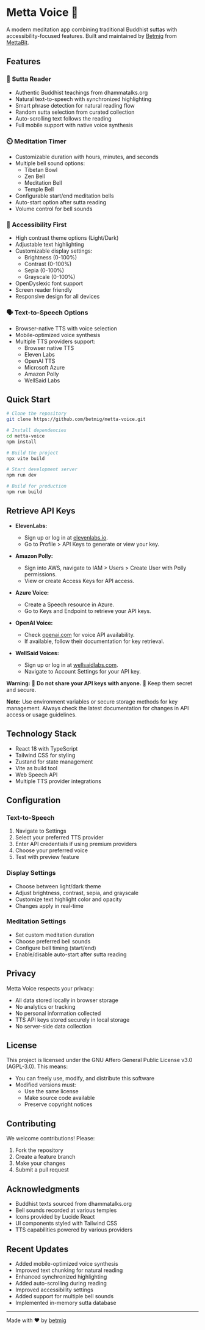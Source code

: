 # Metta Voice 🌿

A modern meditation app combining traditional Buddhist suttas with accessibility-focused features. Built and maintained by [Betmig](https://github.com/betmig) from [MettaBit](https://mettabit.io).

## Features

### 📖 Sutta Reader
- Authentic Buddhist teachings from dhammatalks.org
- Natural text-to-speech with synchronized highlighting
- Smart phrase detection for natural reading flow
- Random sutta selection from curated collection
- Auto-scrolling text follows the reading
- Full mobile support with native voice synthesis

### ⏲️ Meditation Timer
- Customizable duration with hours, minutes, and seconds
- Multiple bell sound options:
  - Tibetan Bowl
  - Zen Bell
  - Meditation Bell
  - Temple Bell
- Configurable start/end meditation bells
- Auto-start option after sutta reading
- Volume control for bell sounds

### 🎯 Accessibility First
- High contrast theme options (Light/Dark)
- Adjustable text highlighting
- Customizable display settings:
  - Brightness (0-100%)
  - Contrast (0-100%)
  - Sepia (0-100%)
  - Grayscale (0-100%)
- OpenDyslexic font support
- Screen reader friendly
- Responsive design for all devices

### 🗣️ Text-to-Speech Options
- Browser-native TTS with voice selection
- Mobile-optimized voice synthesis
- Multiple TTS providers support:
  - Browser native TTS
  - Eleven Labs
  - OpenAI TTS
  - Microsoft Azure
  - Amazon Polly
  - WellSaid Labs

## Quick Start

```bash
# Clone the repository
git clone https://github.com/betmig/metta-voice.git

# Install dependencies
cd metta-voice
npm install

# Build the project
npx vite build

# Start development server
npm run dev

# Build for production
npm run build
```

## Retrieve API Keys

- **ElevenLabs:**
  - Sign up or log in at [elevenlabs.io](https://beta.elevenlabs.io/).
  - Go to Profile > API Keys to generate or view your key.

- **Amazon Polly:**
  - Sign into AWS, navigate to IAM > Users > Create User with Polly permissions.
  - View or create Access Keys for API access.

- **Azure Voice:**
  - Create a Speech resource in Azure.
  - Go to Keys and Endpoint to retrieve your API keys.

- **OpenAI Voice:**
  - Check [openai.com](https://www.openai.com/) for voice API availability.
  - If available, follow their documentation for key retrieval.

- **WellSaid Voices:**
  - Sign up or log in at [wellsaidlabs.com](https://wellsaidlabs.com/).
  - Navigate to Account Settings for your API key.

**Warning:** 🚨 **Do not share your API keys with anyone.** 🚨 Keep them secret and secure.

**Note:** Use environment variables or secure storage methods for key management. Always check the latest documentation for changes in API access or usage guidelines.

## Technology Stack

- React 18 with TypeScript
- Tailwind CSS for styling
- Zustand for state management
- Vite as build tool
- Web Speech API
- Multiple TTS provider integrations

## Configuration

### Text-to-Speech

1. Navigate to Settings
2. Select your preferred TTS provider
3. Enter API credentials if using premium providers
4. Choose your preferred voice
5. Test with preview feature

### Display Settings

- Choose between light/dark theme
- Adjust brightness, contrast, sepia, and grayscale
- Customize text highlight color and opacity
- Changes apply in real-time

### Meditation Settings

- Set custom meditation duration
- Choose preferred bell sounds
- Configure bell timing (start/end)
- Enable/disable auto-start after sutta reading

## Privacy

Metta Voice respects your privacy:
- All data stored locally in browser storage
- No analytics or tracking
- No personal information collected
- TTS API keys stored securely in local storage
- No server-side data collection

## License

This project is licensed under the GNU Affero General Public License v3.0 (AGPL-3.0). This means:

- You can freely use, modify, and distribute this software
- Modified versions must:
  - Use the same license
  - Make source code available
  - Preserve copyright notices

## Contributing

We welcome contributions! Please:

1. Fork the repository
2. Create a feature branch
3. Make your changes
4. Submit a pull request

## Acknowledgments

- Buddhist texts sourced from dhammatalks.org
- Bell sounds recorded at various temples
- Icons provided by Lucide React
- UI components styled with Tailwind CSS
- TTS capabilities powered by various providers

## Recent Updates

- Added mobile-optimized voice synthesis
- Improved text chunking for natural reading
- Enhanced synchronized highlighting
- Added auto-scrolling during reading
- Improved accessibility settings
- Added support for multiple bell sounds
- Implemented in-memory sutta database

---

Made with ❤️ by [betmig](https://github.com/betmig)